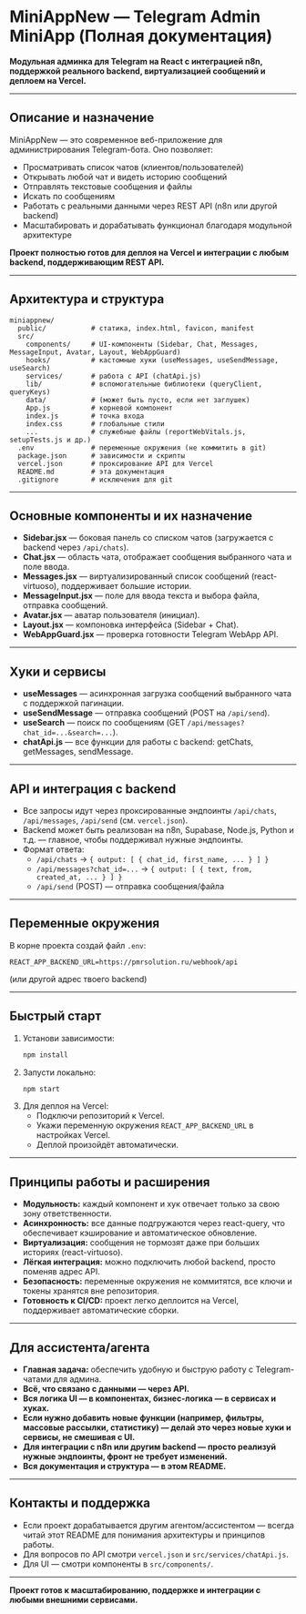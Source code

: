 # MiniAppNew — Telegram Admin MiniApp (Полная документация)

**Модульная админка для Telegram на React с интеграцией n8n, поддержкой реального backend, виртуализацией сообщений и деплоем на Vercel.**

---

## Описание и назначение

MiniAppNew — это современное веб-приложение для администрирования Telegram-бота. Оно позволяет:
- Просматривать список чатов (клиентов/пользователей)
- Открывать любой чат и видеть историю сообщений
- Отправлять текстовые сообщения и файлы
- Искать по сообщениям
- Работать с реальными данными через REST API (n8n или другой backend)
- Масштабировать и дорабатывать функционал благодаря модульной архитектуре

**Проект полностью готов для деплоя на Vercel и интеграции с любым backend, поддерживающим REST API.**

---

## Архитектура и структура

```
miniappnew/
  public/           # статика, index.html, favicon, manifest
  src/
    components/     # UI-компоненты (Sidebar, Chat, Messages, MessageInput, Avatar, Layout, WebAppGuard)
    hooks/          # кастомные хуки (useMessages, useSendMessage, useSearch)
    services/       # работа с API (chatApi.js)
    lib/            # вспомогательные библиотеки (queryClient, queryKeys)
    data/           # (может быть пусто, если нет заглушек)
    App.js          # корневой компонент
    index.js        # точка входа
    index.css       # глобальные стили
    ...             # служебные файлы (reportWebVitals.js, setupTests.js и др.)
  .env              # переменные окружения (не коммитить в git)
  package.json      # зависимости и скрипты
  vercel.json       # проксирование API для Vercel
  README.md         # эта документация
  .gitignore        # исключения для git
```

---

## Основные компоненты и их назначение

- **Sidebar.jsx** — боковая панель со списком чатов (загружается с backend через `/api/chats`).
- **Chat.jsx** — область чата, отображает сообщения выбранного чата и поле ввода.
- **Messages.jsx** — виртуализированный список сообщений (react-virtuoso), поддерживает большие истории.
- **MessageInput.jsx** — поле для ввода текста и выбора файла, отправка сообщений.
- **Avatar.jsx** — аватар пользователя (инициал).
- **Layout.jsx** — компоновка интерфейса (Sidebar + Chat).
- **WebAppGuard.jsx** — проверка готовности Telegram WebApp API.

---

## Хуки и сервисы

- **useMessages** — асинхронная загрузка сообщений выбранного чата с поддержкой пагинации.
- **useSendMessage** — отправка сообщений (POST на `/api/send`).
- **useSearch** — поиск по сообщениям (GET `/api/messages?chat_id=...&search=...`).
- **chatApi.js** — все функции для работы с backend: getChats, getMessages, sendMessage.

---

## API и интеграция с backend

- Все запросы идут через проксированные эндпоинты `/api/chats`, `/api/messages`, `/api/send` (см. `vercel.json`).
- Backend может быть реализован на n8n, Supabase, Node.js, Python и т.д. — главное, чтобы поддерживал нужные эндпоинты.
- Формат ответа:
  - `/api/chats` → `{ output: [ { chat_id, first_name, ... } ] }`
  - `/api/messages?chat_id=...` → `{ output: [ { text, from, created_at, ... } ] }`
  - `/api/send` (POST) — отправка сообщения/файла

---

## Переменные окружения

В корне проекта создай файл `.env`:
```
REACT_APP_BACKEND_URL=https://pmrsolution.ru/webhook/api
```
(или другой адрес твоего backend)

---

## Быстрый старт

1. Установи зависимости:
   ```sh
   npm install
   ```
2. Запусти локально:
   ```sh
   npm start
   ```
3. Для деплоя на Vercel:
   - Подключи репозиторий к Vercel.
   - Укажи переменную окружения `REACT_APP_BACKEND_URL` в настройках Vercel.
   - Деплой произойдёт автоматически.

---

## Принципы работы и расширения

- **Модульность:** каждый компонент и хук отвечает только за свою зону ответственности.
- **Асинхронность:** все данные подгружаются через react-query, что обеспечивает кэширование и автоматическое обновление.
- **Виртуализация:** сообщения не тормозят даже при больших историях (react-virtuoso).
- **Лёгкая интеграция:** можно подключить любой backend, просто поменяв адрес API.
- **Безопасность:** переменные окружения не коммитятся, все ключи и токены хранятся вне репозитория.
- **Готовность к CI/CD:** проект легко деплоится на Vercel, поддерживает автоматические сборки.

---

## Для ассистента/агента

- **Главная задача:** обеспечить удобную и быструю работу с Telegram-чатами для админа.
- **Всё, что связано с данными — через API.**
- **Вся логика UI — в компонентах, бизнес-логика — в сервисах и хуках.**
- **Если нужно добавить новые функции (например, фильтры, массовые рассылки, статистику) — делай это через новые хуки и сервисы, не смешивая с UI.**
- **Для интеграции с n8n или другим backend — просто реализуй нужные эндпоинты, фронт не требует изменений.**
- **Вся документация и структура — в этом README.**

---

## Контакты и поддержка

- Если проект дорабатывается другим агентом/ассистентом — всегда читай этот README для понимания архитектуры и принципов работы.
- Для вопросов по API смотри `vercel.json` и `src/services/chatApi.js`.
- Для UI — смотри компоненты в `src/components/`.

---

**Проект готов к масштабированию, поддержке и интеграции с любыми внешними сервисами.** 